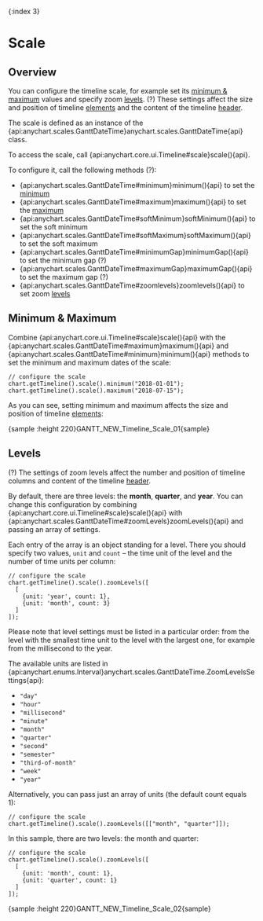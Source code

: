 {:index 3}
# Scale

## Overview

You can configure the timeline scale, for example set its [minimum & maximum](#minimum_&_maximum) values and specify zoom [levels](#levels). (?) These settings affect the size and position of timeline [elements](../Elements) and the content of the timeline [header](Header).

The scale is defined as an instance of the {api:anychart.scales.GanttDateTime}anychart.scales.GanttDateTime{api} class.

To access the scale, call {api:anychart.core.ui.Timeline#scale}scale(){api}.

To configure it, call the following methods (?):

* {api:anychart.scales.GanttDateTime#minimum}minimum(){api} to set the [minimum](#minimum_&_maximum)
* {api:anychart.scales.GanttDateTime#maximum}maximum(){api} to set the [maximum](#minimum_&_maximum)
* {api:anychart.scales.GanttDateTime#softMinimum}softMinimum(){api} to set the soft minimum
* {api:anychart.scales.GanttDateTime#softMaximum}softMaximum(){api} to set the soft maximum
* {api:anychart.scales.GanttDateTime#minimumGap}minimumGap(){api} to set the minimum gap (?)
* {api:anychart.scales.GanttDateTime#maximumGap}maximumGap(){api} to set the maximum gap (?)
* {api:anychart.scales.GanttDateTime#zoomlevels}zoomlevels(){api} to set zoom [levels](#levels)

## Minimum & Maximum

Combine {api:anychart.core.ui.Timeline#scale}scale(){api} with the {api:anychart.scales.GanttDateTime#maximum}maximum(){api} and {api:anychart.scales.GanttDateTime#minimum}minimum(){api} methods to set the minimum and maximum dates of the scale:

```
// configure the scale
chart.getTimeline().scale().minimum("2018-01-01");
chart.getTimeline().scale().maximum("2018-07-15");
```

As you can see, setting minimum and maximum affects the size and position of timeline [elements](../Elements):

{sample :height 220}GANTT\_NEW\_Timeline\_Scale\_01{sample}

## Levels

(?) The settings of zoom levels affect the number and position of timeline columns and content of the timeline [header](Header).

By default, there are three levels: the **month**, **quarter**, and **year**. You can change this configuration by combining {api:anychart.core.ui.Timeline#scale}scale(){api} with {api:anychart.scales.GanttDateTime#zoomLevels}zoomLevels(){api} and passing an array of settings.

Each entry of the array is an object standing for a level. There you should specify two values, `unit` and `count` – the time unit of the level and the number of time units per column:

```
// configure the scale
chart.getTimeline().scale().zoomLevels([
  [
    {unit: 'year', count: 1},
    {unit: 'month', count: 3}
  ]
]);
```

Please note that level settings must be listed in a particular order: from the level with the smallest time unit to the level with the largest one, for example from the millisecond to the year.

The available units are listed in {api:anychart.enums.Interval}anychart.scales.GanttDateTime.ZoomLevelsSettings{api}:

* `"day"`
* `"hour"`
* `"millisecond"`
* `"minute"`
* `"month"`
* `"quarter"`
* `"second"`
* `"semester"`
* `"third-of-month"`
* `"week"`
* `"year"`

Alternatively, you can pass just an array of units (the default count equals 1):

```
// configure the scale
chart.getTimeline().scale().zoomLevels([["month", "quarter"]]);
```

In this sample, there are two levels: the month and quarter:

```
// configure the scale
chart.getTimeline().scale().zoomLevels([
  [
    {unit: 'month', count: 1},
    {unit: 'quarter', count: 1}
  ]
]);
```

{sample :height 220}GANTT\_NEW\_Timeline\_Scale\_02{sample}
